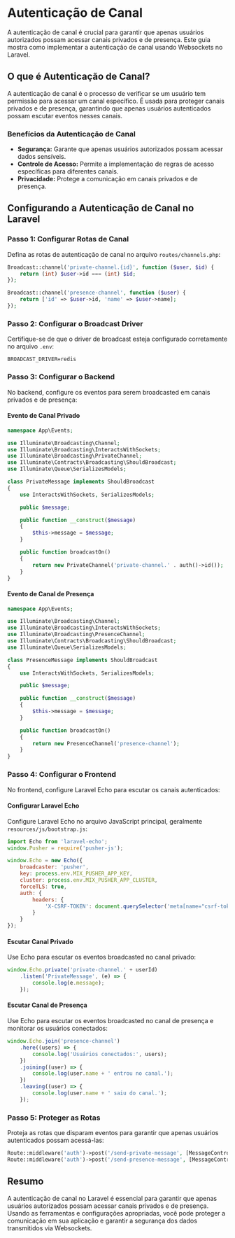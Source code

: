 # Autenticação de Canal

A autenticação de canal é crucial para garantir que apenas usuários autorizados possam acessar canais privados e de presença. Este guia mostra como implementar a autenticação de canal usando Websockets no Laravel.

## O que é Autenticação de Canal?

A autenticação de canal é o processo de verificar se um usuário tem permissão para acessar um canal específico. É usada para proteger canais privados e de presença, garantindo que apenas usuários autenticados possam escutar eventos nesses canais.

### Benefícios da Autenticação de Canal

- **Segurança:** Garante que apenas usuários autorizados possam acessar dados sensíveis.
- **Controle de Acesso:** Permite a implementação de regras de acesso específicas para diferentes canais.
- **Privacidade:** Protege a comunicação em canais privados e de presença.

## Configurando a Autenticação de Canal no Laravel

### Passo 1: Configurar Rotas de Canal

Defina as rotas de autenticação de canal no arquivo `routes/channels.php`:

```php
Broadcast::channel('private-channel.{id}', function ($user, $id) {
    return (int) $user->id === (int) $id;
});

Broadcast::channel('presence-channel', function ($user) {
    return ['id' => $user->id, 'name' => $user->name];
});
```

### Passo 2: Configurar o Broadcast Driver

Certifique-se de que o driver de broadcast esteja configurado corretamente no arquivo `.env`:

```env
BROADCAST_DRIVER=redis
```

### Passo 3: Configurar o Backend

No backend, configure os eventos para serem broadcasted em canais privados e de presença:

#### Evento de Canal Privado

```php
namespace App\Events;

use Illuminate\Broadcasting\Channel;
use Illuminate\Broadcasting\InteractsWithSockets;
use Illuminate\Broadcasting\PrivateChannel;
use Illuminate\Contracts\Broadcasting\ShouldBroadcast;
use Illuminate\Queue\SerializesModels;

class PrivateMessage implements ShouldBroadcast
{
    use InteractsWithSockets, SerializesModels;

    public $message;

    public function __construct($message)
    {
        $this->message = $message;
    }

    public function broadcastOn()
    {
        return new PrivateChannel('private-channel.' . auth()->id());
    }
}
```

#### Evento de Canal de Presença

```php
namespace App\Events;

use Illuminate\Broadcasting\Channel;
use Illuminate\Broadcasting\InteractsWithSockets;
use Illuminate\Broadcasting\PresenceChannel;
use Illuminate\Contracts\Broadcasting\ShouldBroadcast;
use Illuminate\Queue\SerializesModels;

class PresenceMessage implements ShouldBroadcast
{
    use InteractsWithSockets, SerializesModels;

    public $message;

    public function __construct($message)
    {
        $this->message = $message;
    }

    public function broadcastOn()
    {
        return new PresenceChannel('presence-channel');
    }
}
```

### Passo 4: Configurar o Frontend

No frontend, configure Laravel Echo para escutar os canais autenticados:

#### Configurar Laravel Echo

Configure Laravel Echo no arquivo JavaScript principal, geralmente `resources/js/bootstrap.js`:

```js
import Echo from 'laravel-echo';
window.Pusher = require('pusher-js');

window.Echo = new Echo({
    broadcaster: 'pusher',
    key: process.env.MIX_PUSHER_APP_KEY,
    cluster: process.env.MIX_PUSHER_APP_CLUSTER,
    forceTLS: true,
    auth: {
        headers: {
            'X-CSRF-TOKEN': document.querySelector('meta[name="csrf-token"]').getAttribute('content')
        }
    }
});
```

#### Escutar Canal Privado

Use Echo para escutar os eventos broadcasted no canal privado:

```js
window.Echo.private('private-channel.' + userId)
    .listen('PrivateMessage', (e) => {
        console.log(e.message);
    });
```

#### Escutar Canal de Presença

Use Echo para escutar os eventos broadcasted no canal de presença e monitorar os usuários conectados:

```js
window.Echo.join('presence-channel')
    .here((users) => {
        console.log('Usuários conectados:', users);
    })
    .joining((user) => {
        console.log(user.name + ' entrou no canal.');
    })
    .leaving((user) => {
        console.log(user.name + ' saiu do canal.');
    });
```

### Passo 5: Proteger as Rotas

Proteja as rotas que disparam eventos para garantir que apenas usuários autenticados possam acessá-las:

```php
Route::middleware('auth')->post('/send-private-message', [MessageController::class, 'send']);
Route::middleware('auth')->post('/send-presence-message', [MessageController::class, 'send']);
```

## Resumo

A autenticação de canal no Laravel é essencial para garantir que apenas usuários autorizados possam acessar canais privados e de presença. Usando as ferramentas e configurações apropriadas, você pode proteger a comunicação em sua aplicação e garantir a segurança dos dados transmitidos via Websockets.
